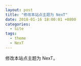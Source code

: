 ```yaml
---
layout: post
title: "修改本站点主题为 NexT"
date: 2018-01-16 18:00:01 +0800
categories:
  - Site
tags:
  - theme 
  - NexT
---
```


修改本站点主题为 NexT。

